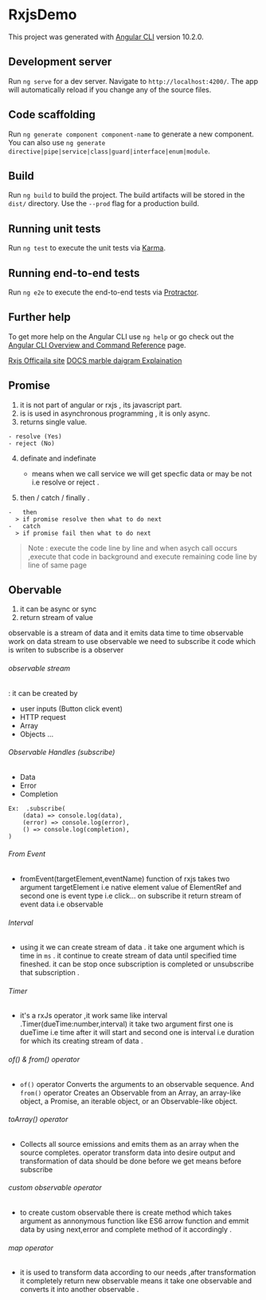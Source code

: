 # RxjsDemo

This project was generated with [Angular CLI](https://github.com/angular/angular-cli) version 10.2.0.

## Development server

Run `ng serve` for a dev server. Navigate to `http://localhost:4200/`. The app will automatically reload if you change any of the source files.

## Code scaffolding

Run `ng generate component component-name` to generate a new component. You can also use `ng generate directive|pipe|service|class|guard|interface|enum|module`.

## Build

Run `ng build` to build the project. The build artifacts will be stored in the `dist/` directory. Use the `--prod` flag for a production build.

## Running unit tests

Run `ng test` to execute the unit tests via [Karma](https://karma-runner.github.io).

## Running end-to-end tests

Run `ng e2e` to execute the end-to-end tests via [Protractor](http://www.protractortest.org/).

## Further help

To get more help on the Angular CLI use `ng help` or go check out the [Angular CLI Overview and Command Reference](https://angular.io/cli) page.

[Rxjs Officaila site](https://www.learnrxjs.io/)
[DOCS ](https://rxjs.dev/api/index/)
[marble daigram Explaination](https://rxmarbles.com/)

## Promise

  1. it is not part of angular or rxjs , its javascript part.
  2. is is used in asynchronous programming , it is only async.
  3. returns single value.

    - resolve (Yes)
    - reject (No)

  4. definate and indefinate 
        - means when we call service we will get specfic data or may be not i.e resolve or reject .

  5. then / catch / finally .

    -   then 
      > if promise resolve then what to do next 
    -   catch 
      > if promise fail then what to do next 


> Note : execute the code line by line and when asych call occurs ,execute that code in background and execute remaining code line by line of  same page 	



## Obervable 

1. it can be async or sync
2. return stream of value  

observable is a stream of data and it emits data time to time
observable work on data stream
to use observable we need to subscribe it 
code which is writen to subscribe is a observer 

###### observable stream

: it can be created by 
-   user inputs (Button click event)
-    HTTP request 
-    Array 
-    Objects ...

###### Observable Handles (subscribe)
-   Data
-   Error 
-   Completion

```
Ex:  .subscribe(
    (data) => console.log(data),
    (error) => console.log(error),
    () => console.log(completion),
)

```

###### From Event 
-   fromEvent(targetElement,eventName) function of rxjs takes two argument targetElement i.e native element value of ElementRef and second one is event type i.e click...
on subscribe it return stream of event data i.e observable 

###### Interval 
-  using it we can create stream of data . it take one argument which is time in `ms` . it continue to create stream of data until specified time fineshed. it can be stop once subscription is completed or unsubscribe that subscription .

###### Timer
-   it's a rxJs operator ,it work same like interval .Timer(dueTime:number,interval) it take two argument first one is dueTime i.e time after it will start and second one is interval i.e duration for which its creating stream of data .


###### of() & from()  operator
- `of()` operator Converts the arguments to an observable sequence. And `from()` operator Creates an Observable from an Array, an array-like object, a Promise, an iterable object, or an Observable-like object.

###### toArray()  operator
- Collects all source emissions and emits them as an array when the source completes.
operator transform data into desire output and transformation of data should be done before we get means before subscribe 

###### custom observable operator
- to create custom observable there is create method  which takes argument as annonymous function like ES6 arrow function and emmit data by using next,error and complete method of it accordingly .

###### map operator
- it is used to transform data according to our needs ,after transformation it completely return new observable means it take one observable and converts it into another observable .

























